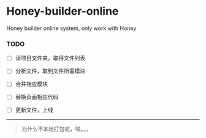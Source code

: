 Honey-builder-online
====================

Honey builder online system, only work with Honey


### TODO

- [ ] 读项目文件夹，取得文件列表
- [ ] 分析文件，取到文件所需模块
- [ ] 合并相应模块
- [ ] 替换页面相应代码
- [ ] 更新文件，上线


---

> 为什么不本地打包呢，唉。。。
